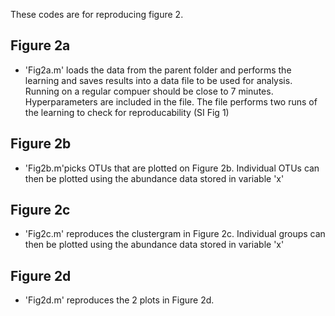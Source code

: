 These codes are for reproducing figure 2. 

## Figure 2a
- 'Fig2a.m' loads the data from the parent folder and performs the learning and saves results into a data file to be used for analysis.
Running on a regular compuer should be close to 7 minutes. Hyperparameters are included in the file.
The file performs two runs of the learning to check for reproducability (SI Fig 1)

## Figure 2b
- 'Fig2b.m'picks OTUs that are plotted on Figure 2b. Individual OTUs can then be plotted using the abundance data stored in variable 'x'


## Figure 2c
- 'Fig2c.m' reproduces the clustergram in Figure 2c. Individual groups can then be plotted using the abundance data stored in variable 'x'


## Figure 2d
- 'Fig2d.m' reproduces the 2 plots in Figure 2d.

